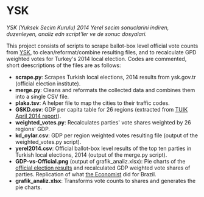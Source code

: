 YSK
===

*YSK (Yuksek Secim Kurulu) 2014 Yerel secim sonuclarini indiren, duzenleyen, analiz edn script'ler ve de sonuc dosyalari.*

This project consists of scripts to scrape ballot-box level official vote counts from [YSK](https://sonuc.ysk.gov.tr/), to clean/reformat/combine resulting files, and to recalculate GPD weighted votes for Turkey's 2014 local election. Codes are commented, short deescriptions of the files are as follows:

- **scrape.py**: Scrapes Turkish local elections, 2014 results from ysk.gov.tr (official election institute).
- **merge.py**: Cleans and reformats the collected data and combines them into a single CSV file.
- **plaka.tsv**: A helper file to map the cities to their traffic codes.                                                                                                
- **GSKD.csv**: GDP per capita table for 26 regions (extracted from [TUIK April 2014 report](http://www.tuik.gov.tr/jsp/duyuru/upload/yayinrapor/GSKD_Bolgesel_2004-2011.pdf)).
- **weighted_votes.py**: Recalculates parties' vote shares weighted by 26 regions' GDP.
- **kd_oylar.csv**: GDP per region weighted votes resulting file (output of the weighted_votes.py script).
- **yerel2014.csv**: Official ballot-box level results of the top ten parties in Turkish local elections, 2014 (output of the merge.py script).
- **GDP-vs-Official.png** (output of grafik_analiz.xlsx): Pie charts of the [official election results](http://www.ysk.gov.tr/cs/groups/public/documents/document/ndq0/mda0/~edisp/yskpwcn1_4444004537.pdf) and recalculated GDP weighted vote shares of parties. Replication of what [the Economist](http://www.economist.com/blogs/graphicdetail/2014/10/daily-chart-18) did for Brazil.
- **grafik_analiz.xlsx**: Transforms vote counts to shares and generates the pie charts.
